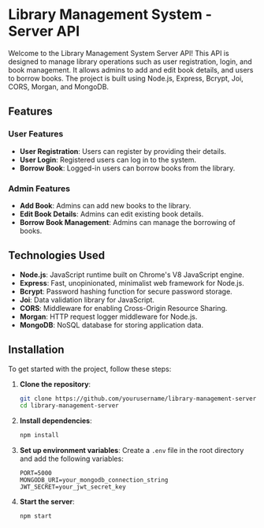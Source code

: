 # Library Management System - Server API

Welcome to the Library Management System Server API! This API is designed to manage library operations such as user registration, login, and book management. It allows admins to add and edit book details, and users to borrow books. The project is built using Node.js, Express, Bcrypt, Joi, CORS, Morgan, and MongoDB.

## Features

### User Features

- **User Registration**: Users can register by providing their details.
- **User Login**: Registered users can log in to the system.
- **Borrow Book**: Logged-in users can borrow books from the library.

### Admin Features

- **Add Book**: Admins can add new books to the library.
- **Edit Book Details**: Admins can edit existing book details.
- **Borrow Book Management**: Admins can manage the borrowing of books.

## Technologies Used

- **Node.js**: JavaScript runtime built on Chrome's V8 JavaScript engine.
- **Express**: Fast, unopinionated, minimalist web framework for Node.js.
- **Bcrypt**: Password hashing function for secure password storage.
- **Joi**: Data validation library for JavaScript.
- **CORS**: Middleware for enabling Cross-Origin Resource Sharing.
- **Morgan**: HTTP request logger middleware for Node.js.
- **MongoDB**: NoSQL database for storing application data.

## Installation

To get started with the project, follow these steps:

1. **Clone the repository**:

   ```bash
   git clone https://github.com/yourusername/library-management-server.git
   cd library-management-server
   ```

2. **Install dependencies**:

   ```bash
   npm install
   ```

3. **Set up environment variables**: Create a `.env` file in the root directory and add the following variables:

   ```plaintext
   PORT=5000
   MONGODB_URI=your_mongodb_connection_string
   JWT_SECRET=your_jwt_secret_key
   ```

4. **Start the server**:

   ```bash
   npm start
   ```
